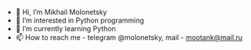 - 👋 Hi, I’m Mikhail Molonetsky
- 👀 I’m interested in Python programming
- 🌱 I’m currently learning Python
- 📫 How to reach me - telegram @molonetsky, mail - mootank@mail.ru

<!---
molonetsky/molonetsky is a ✨ special ✨ repository because its `README.md` (this file) appears on your GitHub profile.
You can click the Preview link to take a look at your changes.
--->
